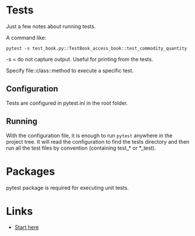 # Tests

Just a few notes about running tests.

A command like:

```
pytest -s test_book.py::TestBook_access_book::test_commodity_quantity
```

-s = do not capture output. Useful for printing from the tests.

Specify file::class::method to execute a specific test.

## Configuration

Tests are configured in pytest.ini in the root folder.

## Running

With the configuration file, it is enough to run `pytest` anywhere in the project tree. It will read the configuration to find the tests directory and then run all the test files by convention (containing test_* or *_test).

# Packages

pytest package is required for executing unit tests.

# Links

- [Start here](http://pythontesting.net/start-here/)
